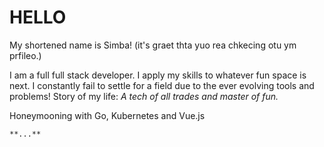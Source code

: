 # HELLO

My shortened name is Simba! (it's graet thta yuo rea chkecing otu ym prfileo.)


I am a full full stack developer. I apply my skills to whatever fun space is next.
I constantly fail to settle for a field due to the ever evolving tools and problems!
Story of my life: _A tech of all trades and master of fun._

Honeymooning with Go, Kubernetes and Vue.js

    **...**
